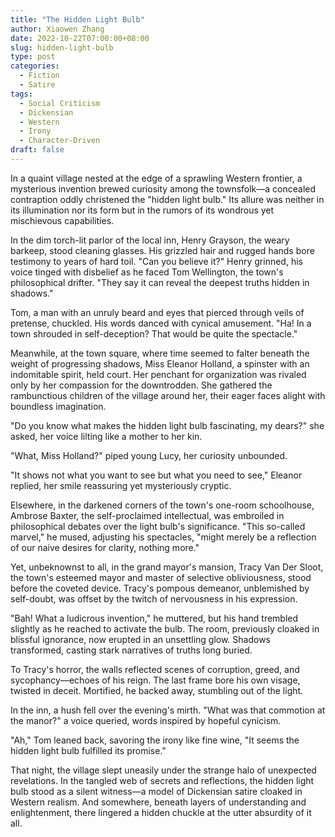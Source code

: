 ```yaml
---
title: "The Hidden Light Bulb"
author: Xiaowen Zhang
date: 2022-10-22T07:00:00+08:00
slug: hidden-light-bulb
type: post
categories:
  - Fiction
  - Satire
tags:
  - Social Criticism
  - Dickensian
  - Western
  - Irony
  - Character-Driven
draft: false
---
```


In a quaint village nested at the edge of a sprawling Western frontier, a mysterious invention brewed curiosity among the townsfolk—a concealed contraption oddly christened the "hidden light bulb." Its allure was neither in its illumination nor its form but in the rumors of its wondrous yet mischievous capabilities.

In the dim torch-lit parlor of the local inn, Henry Grayson, the weary barkeep, stood cleaning glasses. His grizzled hair and rugged hands bore testimony to years of hard toil. "Can you believe it?" Henry grinned, his voice tinged with disbelief as he faced Tom Wellington, the town's philosophical drifter. "They say it can reveal the deepest truths hidden in shadows."

Tom, a man with an unruly beard and eyes that pierced through veils of pretense, chuckled. His words danced with cynical amusement. "Ha! In a town shrouded in self-deception? That would be quite the spectacle."

Meanwhile, at the town square, where time seemed to falter beneath the weight of progressing shadows, Miss Eleanor Holland, a spinster with an indomitable spirit, held court. Her penchant for organization was rivaled only by her compassion for the downtrodden. She gathered the rambunctious children of the village around her, their eager faces alight with boundless imagination.

"Do you know what makes the hidden light bulb fascinating, my dears?" she asked, her voice lilting like a mother to her kin.

"What, Miss Holland?" piped young Lucy, her curiosity unbounded.

"It shows not what you want to see but what you need to see," Eleanor replied, her smile reassuring yet mysteriously cryptic.

Elsewhere, in the darkened corners of the town's one-room schoolhouse, Ambrose Baxter, the self-proclaimed intellectual, was embroiled in philosophical debates over the light bulb's significance. "This so-called marvel," he mused, adjusting his spectacles, "might merely be a reflection of our naive desires for clarity, nothing more."

Yet, unbeknownst to all, in the grand mayor's mansion, Tracy Van Der Sloot, the town's esteemed mayor and master of selective obliviousness, stood before the coveted device. Tracy's pompous demeanor, unblemished by self-doubt, was offset by the twitch of nervousness in his expression.

"Bah! What a ludicrous invention," he muttered, but his hand trembled slightly as he reached to activate the bulb. The room, previously cloaked in blissful ignorance, now erupted in an unsettling glow. Shadows transformed, casting stark narratives of truths long buried.

To Tracy's horror, the walls reflected scenes of corruption, greed, and sycophancy—echoes of his reign. The last frame bore his own visage, twisted in deceit. Mortified, he backed away, stumbling out of the light.

In the inn, a hush fell over the evening's mirth. "What was that commotion at the manor?" a voice queried, words inspired by hopeful cynicism.

"Ah," Tom leaned back, savoring the irony like fine wine, "It seems the hidden light bulb fulfilled its promise."

That night, the village slept uneasily under the strange halo of unexpected revelations. In the tangled web of secrets and reflections, the hidden light bulb stood as a silent witness—a model of Dickensian satire cloaked in Western realism. And somewhere, beneath layers of understanding and enlightenment, there lingered a hidden chuckle at the utter absurdity of it all.